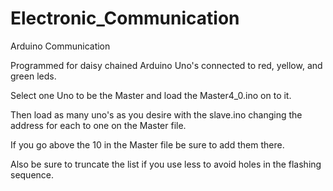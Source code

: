 Electronic_Communication
========================

Arduino Communication

Programmed for daisy chained Arduino Uno's connected to red, yellow, and green leds.

Select one Uno to be the Master and load the Master4_0.ino on to it.  

Then load as many uno's as you desire with the slave.ino changing the address for each to one on the Master file.

If you go above the 10 in the Master file be sure to add them there.  

Also be sure to truncate the list if you use less to avoid holes in the flashing sequence.

